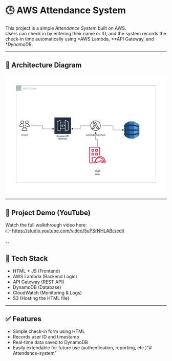 # 🕒 AWS Attendance System

This project is a simple *Attendance System* built on AWS.  
Users can check in by entering their name or ID, and the system records the check-in time automatically using *AWS Lambda, **API Gateway, and **DynamoDB*.

---

## 🧱 Architecture Diagram

![System Diagram](diagram.png)

---

## 🎥 Project Demo (YouTube)

Watch the full walkthrough video here:  
👉 https://studio.youtube.com/video/5uPSrNHLABc/edit

--

## 🚀 Tech Stack

- HTML + JS (Frontend)
- AWS Lambda (Backend Logic)
- API Gateway (REST API)
- DynamoDB (Database)
- CloudWatch (Monitoring & Logs)
- S3 (Hosting the HTML file)

---

## ✅ Features

- Simple check-in form using HTML
- Records user ID and timestamp
- Real-time data saved to DynamoDB
- Easily extendable for future use (authentication, reporting, etc.)"# Attendance-system" 
